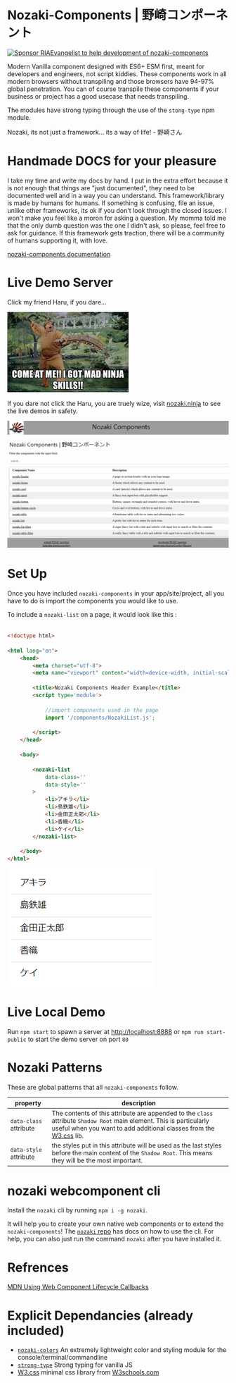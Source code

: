 ﻿# Nozaki-Components | 野崎コンポーネント

[![Sponsor RIAEvangelist to help development of nozaki-components](https://img.shields.io/static/v1?label=Sponsor%20Me%20On%20Github&message=%E2%9D%A4&logo=GitHub&link=https://github.com/sponsors/RIAEvangelist)](https://github.com/sponsors/RIAEvangelist)

Modern Vanilla component designed with ES6+ ESM first, meant for developers and engineers, not script kiddies. These components work in all modern browsers without transpiling and those browsers have 94-97% global penetration. You can of course transpile these components if your business or project has a good usecase that needs transpiling. 

The modules have strong typing through the use of the `stong-type` npm module.

Nozaki, its not just a framework... its a way of life! - 野崎さん

# Handmade DOCS for your pleasure
I take my time and write my docs by hand. I put in the extra effort because it is not enough that things are "just documented", they need to be documented well and in a way you can understand. This framework/library is made by humans for humans. If something is confusing, file an issue, unlike other frameworks, its ok if you don't look through the closed issues. I won't make you feel like a moron for asking a question. My momma told me that the only dumb question was the one I didn't ask, so please, feel free to ask for guidance. If this framework gets traction, there will be a community of humans supporting it, with love.

[nozaki-components documentation](/docs/README.md)

# Live Demo Server

Click my friend Haru, if you dare...

[![Nozaki.Ninja Demo Server](/example/imgs/haru.jpg)](http://nozaki.ninja)

If you dare not click the Haru, you are truely wize, visit [nozaki.ninja](http://nozaki.ninja) to see the live demos in safety.

![nozaki-coponent example image](/example/imgs/demo.gif)

# Set Up
Once you have included `nozaki-components` in your app/site/project, all you have to do is import the components you would like to use.

To include a `nozaki-list` on a page, it would look like this :

```html

<!doctype html>

<html lang="en">
    <head>
        <meta charset="utf-8">
        <meta name="viewport" content="width=device-width, initial-scale=1">

        <title>Nozaki Components Header Example</title>
        <script type='module'>
            
            //import components used in the page
            import '/components/NozakiList.js';
        
        </script>
    </head>

    <body>
    
        <nozaki-list
            data-class=''
            data-style=''
        >
            <li>アキラ</li>
            <li>島鉄雄</li>
            <li>金田正太郎</li>
            <li>香織</li>
            <li>ケイ</li>
        </nozaki-list>
    
    </body>
</html>

```

![nozaki-list example image](/example/imgs/nozaki-list.PNG)

# Live Local Demo

Run `npm start` to spawn a server at [http://localhost:8888](http://localhost:8888) or `npm run start-public` to start the demo server on port `80`

# Nozaki Patterns

These are global patterns that all `nozaki-components` follow.

|property|description|
|--------|-----------|
|`data-class` attribute|The contents of this attribute are appended to the `class` attribute `Shadow Root` main element. This is particularly useful when you want to add additional classes from the [W3.css](https://www.w3schools.com/w3css/) lib.|
|`data-style` attribute|the styles put in this attribute will be used as the last styles before the main content of the `Shadow Root`. This means they will be the most important. |

# nozaki webcomponent cli 

Install the `nozaki` cli by running `npm i -g nozaki`.

It will help you to create your own native web components or to extend the `nozaki-components`! The [`nozaki` repo](http://github.com/RIAEvangelist/nozaki) has docs on how to use the cli. For help, you can also just run the command `nozaki` after you have installed it.

# Refrences

[MDN Using Web Component Lifecycle Callbacks](https://developer.mozilla.org/en-US/docs/Web/Web_Components/Using_custom_elements#using_the_lifecycle_callbacks)

# Explicit Dependancies (already included)

* [`nozaki-colors`](https://github.com/RIAEvangelist/nozaki-colors) An extremely lightweight color and styling module for the console/terminal/commandline
* [`strong-type`](https://github.com/RIAEvangelist/strong-type) Strong typing for vanilla JS  
* [W3.css](https://www.w3schools.com/w3css/) minimal css library from [W3schools.com](https://www.w3schools.com/)
